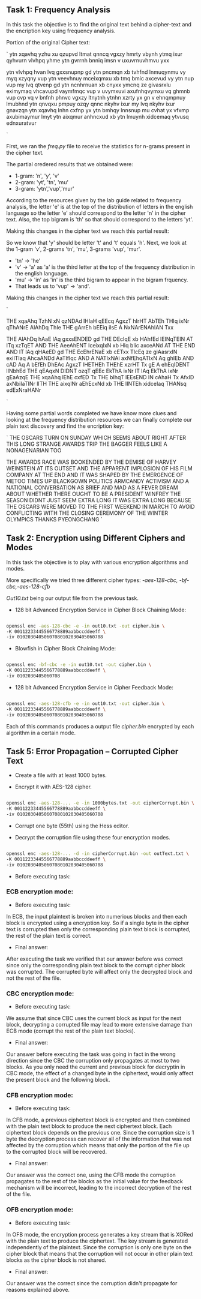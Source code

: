 ## Task 1: Frequency Analysis

In this task the objective is to find the original text behind a cipher-text and the encription key using frequency analysis.

Portion of the original Cipher text:

`
ytn xqavhq yzhu  xu qzupvd ltmat qnncq vgxzy hmrty vbynh ytmq ixur qyhvurn
vlvhpq yhme ytn gvrrnh bnniq imsn v uxuvrnuvhmvu yxx

ytn vlvhpq hvan lvq gxxsnupnp gd ytn pncmqn xb tvhfnd lnmuqynmu vy myq xzyqny
vup ytn veevhnuy mceixqmxu xb tmq bmic axcevud vy ytn nup vup my lvq qtvenp gd
ytn ncnhrnuan xb cnyxx ymcnq ze givasrxlu eximymaq vhcavupd vaymfmqc vup
v uvymxuvi axufnhqvymxu vq ghmnb vup cvp vq v bnfnh phnvc vgxzy ltnytnh ytnhn
xzrty yx gn v ehnqmpnuy lmubhnd ytn qnvqxu pmpuy ozqy qnnc nkyhv ixur my lvq
nkyhv ixur gnavzqn ytn xqavhq lnhn cxfnp yx ytn bmhqy lnnsnup mu cvhat yx
vfxmp axubimaymur lmyt ytn aixqmur anhncxud xb ytn lmuynh xidcemaq ytvusq
ednxuratvur

`

First, we ran the *freq.py* file to receive the statistics for n-grams present in the cipher text.

The partial oredered results that we obtained were:

- 1-gram: 'n', 'y', 'v'
- 2-gram: 'yt', 'tn', 'mu'
- 3-gram: 'ytn','vup','mur'

According to the resources given by the lab guide related to frequency analysis, the letter 'e' is at the top of the distribution of letters in the english language so the letter 'e' should correspond to the letter 'n' in the cipher text. Also, the top bigram is 'th' so that should correspond to the letters 'yt'.

Making this changes in the cipher text we reach this partial result:

So we know that 'y' should be letter 't' and 't' equals 'h'. Next, we look at the 1-gram 'v', 2-grams 'tn', 'mu', 3-grams 'vup', 'mur'.

- 'tn' -> 'he'
- 'v' -> 'a' as 'a' is the third letter at the top of the frequency distribution in the english language.
- 'mu' -> 'in' as 'in' is the third bigram to appear in the bigram frquency.
- That leads us to 'vup' -> 'and'.


Making this changes in the cipher text we reach this partial result:

`

THE xqaAhq TzhN  xN qzNDAd lHIaH qEEcq AgxzT hIrHT AbTEh THIq ixNr qThANrE
AlAhDq ThIe THE gArrEh bEEiq iIsE A NxNArENAhIAN Txx

THE AlAhDq hAaE lAq gxxsENDED gd THE DEcIqE xb HAhfEd lEINqTEIN AT ITq xzTqET
AND THE AeeAhENT IceixqIxN xb HIq bIic axceANd AT THE END AND IT lAq qHAeED gd
THE EcEhrENaE xb cETxx TIcEq ze giAasrxlN exiITIaq AhcaANDd AaTIfIqc AND
A NATIxNAi axNfEhqATIxN Aq ghIEb AND cAD Aq A bEfEh DhEAc AgxzT lHETHEh THEhE
xzrHT Tx gE A ehEqIDENT lINbhEd THE qEAqxN DIDNT ozqT qEEc EkThA ixNr IT lAq
EkThA ixNr gEaAzqE THE xqaAhq lEhE cxfED Tx THE bIhqT lEEsEND IN cAhaH Tx
AfxID axNbiIaTINr lITH THE aixqINr aEhEcxNd xb THE lINTEh xidceIaq THANsq
edExNraHANr

`

Having some partial words completed we have know more clues and looking at the frequency distribution resources we can finally complete our plain text discovery and find the encription key:

`
THE OSCARS TURN  ON SUNDAY WHICH SEEMS ABOUT RIGHT AFTER THIS LONG STRANGE
AWARDS TRIP THE BAGGER FEELS LIKE A NONAGENARIAN TOO

THE AWARDS RACE WAS BOOKENDED BY THE DEMISE OF HARVEY WEINSTEIN AT ITS OUTSET
AND THE APPARENT IMPLOSION OF HIS FILM COMPANY AT THE END AND IT WAS SHAPED BY
THE EMERGENCE OF METOO TIMES UP BLACKGOWN POLITICS ARMCANDY ACTIVISM AND
A NATIONAL CONVERSATION AS BRIEF AND MAD AS A FEVER DREAM ABOUT WHETHER THERE
OUGHT TO BE A PRESIDENT WINFREY THE SEASON DIDNT JUST SEEM EXTRA LONG IT WAS
EXTRA LONG BECAUSE THE OSCARS WERE MOVED TO THE FIRST WEEKEND IN MARCH TO
AVOID CONFLICTING WITH THE CLOSING CEREMONY OF THE WINTER OLYMPICS THANKS
PYEONGCHANG
`

## Task 2: Encryption using Different Ciphers and Modes

In this task the objective is to play with various encryption algorithms and modes.

More specifically we tried three different cipher types: *-aes-128-cbc, -bf-cbc,-aes-128-cfb*

*Out10.txt* being our output file from the previous task.

- 128 bit Advanced Encryption Service in Cipher Block Chaining Mode:

```sh

openssl enc -aes-128-cbc -e -in out10.txt -out cipher.bin \
-K 00112233445566778889aabbccddeeff \
-iv 01020304050607080102030405060708


```

- Blowfish in Cipher Block Chaining Mode:

```sh

openssl enc -bf-cbc -e -in out10.txt -out cipher.bin \
-K 00112233445566778889aabbccddeeff \
-iv 0102030405060708


```

- 128 bit Advanced Encryption Service in Cipher Feedback Mode:

```sh

openssl enc -aes-128-cfb -e -in out10.txt -out cipher.bin \
-K 00112233445566778889aabbccddeeff \
-iv 01020304050607080102030405060708


```

Each of this commands produces a output file *cipher.bin* encrypted by each algorithm in a certain mode.



## Task 5: Error Propagation – Corrupted Cipher Text

- Create a file with at least 1000 bytes.

- Encrypt it with AES-128 cipher.

```sh

openssl enc -aes-128-... -e -in 1000bytes.txt -out cipherCorrupt.bin \
-K 00112233445566778889aabbccddeeff \
-iv 01020304050607080102030405060708


```


- Corrupt one byte (55th) using the Hess editor.

- Decrypt the corruption file using these four encryption modes.

```sh

openssl enc -aes-128-... -d -in cipherCorrupt.bin -out outText.txt \
-K 00112233445566778889aabbccddeeff \
-iv 01020304050607080102030405060708


```

- Before executing task:

### ECB encryption mode:

- Before executing task:

In ECB, the input plaintext is broken into numerious blocks and then each block is encrypted using a encryption key. So if a single byte in the cipher text is corrupted then only the corresponding plain text block is corrupted, the rest of the plain text is correct.

- Final answer:

After executing the task we verified that our answer before was correct since only the corresponding plain text block to the corrupt cipher block was corrupted.
The corrupted byte will affect only the decrypted block and not the rest of the file.

### CBC encryption mode:

- Before executing task:

We assume that since CBC uses the current block as input for the next block, decrypting a corrupted file may lead to more extensive damage than ECB mode (corrupt the rest of the plain text blocks).

- Final answer:

Our answer before executing the task was going in fact in the wrong direction since the CBC the corruption only propagates at most to two blocks.
As you only need the current and previous block for decryptin in CBC mode, the effect of a changed byte in the ciphertext, would only affect the present block and the following block.

### CFB encryption mode:

- Before executing task:

In CFB mode, a previous ciphertext block is encrypted and then combined with the plain text block to produce the next ciphertext block. Each ciphertext block depends on the previous one. Since the corruption size is 1 byte the decryption process can  recover all of the information that was not affected by the corruption which means that only the portion of the file up to the corrupted block will be recovered.

- Final answer:

Our answer was the correct one, using the CFB mode the corruption propagates to the rest of the blocks as the initial value for the feedback mechanism will be incorrect, leading to the incorrect decryption of the rest of the file.

### OFB encryption mode:

- Before executing task:

In OFB mode, the encryption process generates a key stream that is XORed with the plain text to produce the ciphertext. The key stream is generated independently of the plaintext. Since the corruption is only one byte on the cipher block that means that the corruption will not occur in other plain text blocks as the cipher block is not shared.

- Final answer:

Our answer was the correct since the corruption didn't propagate for reasons explained above.






